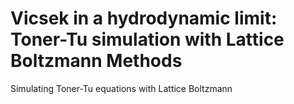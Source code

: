 # Vicsek in a hydrodynamic limit: Toner-Tu simulation with Lattice Boltzmann Methods
Simulating Toner-Tu equations with Lattice Boltzmann
